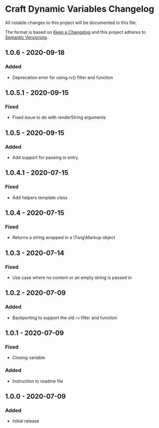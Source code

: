 # Craft Dynamic Variables Changelog

All notable changes to this project will be documented in this file.

The format is based on [Keep a Changelog](http://keepachangelog.com/) and this project adheres to [Semantic Versioning](http://semver.org/).

## 1.0.6 - 2020-09-18
### Added
- Deprecation error for using rv() filter and function

## 1.0.5.1 - 2020-09-15
### Fixed
- Fixed issue to do with renderString arguments

## 1.0.5 - 2020-09-15
### Added
- Add support for passing in entry

## 1.0.4.1 - 2020-07-15
### Fixed
- Add helpers template class

## 1.0.4 - 2020-07-15
### Fixed
- Returns a string wrapped in a \Twig\Markup object

## 1.0.3 - 2020-07-14
### Fixed
- Use case where no content or an empty string is passed in

## 1.0.2 - 2020-07-09
### Added
- Backporting to support the old `rv` filter and function

## 1.0.1 - 2020-07-09
### Fixed
- Closing variable

### Added
- Instruction to readme file

## 1.0.0 - 2020-07-09
### Added
- Initial release
